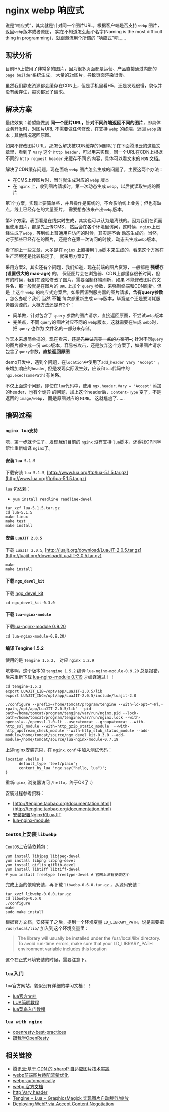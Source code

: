 # nginx webp 响应式


说是“响应式”，其实就是针对同一个图片URL，根据客户端是否支持 `webp` 图片，返回`webp`版本或者原图，
实在不知道怎么起个名字(Naming is the most difficult thing in programming)，就跟潮流用个所谓的
“响应式”吧……


## 现状分析

目前H5上使用了非常多的图片，因为很多页面都是运营、产品直接通过内部的 `page builder`系统生成，
大量的2x图片，导致页面渲染很慢。

虽然我们静态资源都会缓存在CDN上，但是手机里看H5，还是发现很慢，貌似并没有缓存住，每次都发了请求。


## 解决方案

最终效果：希望能做到 **同一个图片URL，针对不同终端返回不同的图片**，即具体业务开发时，对图片URL
不需要做任何修改，在支持 `webp` 的终端，返回 `webp` 版本；其他情况返回原图。

如果不修改图片URL，那怎么解决被CDN缓存的问题呢？在下面腾讯云的这篇文章里，看到了 `Vary` 这个
`http header`，可以用来实现，同一个URL在CDN上根据不同的 `http request header` 来缓存不同
的内容，具体可以看文末的 `MDN` 文档。

解决了CDN缓存问题，现在面临 `webp` 图片怎么生成的问题了，主要这两个办法：

* 在CMS上传图片时，当时就生成对应的 `webp` 版本
* 在 `nginx` 上，收到图片请求时，第一次动态生成 `webp`，以后就读取生成的图片

第1个方案，实现上要简单些，并且操作是离线的，不会影响线上业务；但也有缺点，线上已经存在的大量图片，
需要想办法来产出`webp`版本。

第2个方案，表面看是在线实时生成，其实也可以认为是离线的。因为我们在页面里使用图片，都是先上传CMS，
然后会在各个环境里访问，这时候，`nginx`上已经生成了`webp`，等到线上普通用户访问的时候，其实是不会
动态生成的。当然，对于那些已经存在的图片，还是会在第一次访问的时候，动态去生成`webp`版本。

看了网上一些文章，大多是在 `nginx` 上直接用 `lua`脚本来生成的，看来这个方案在生产环境还是比较稳定了。
就采用方案2了。

采用方案2，其实还有个问题，我们知道，现在前端的图片资源，一般都是 **强缓存(设置很大的 max-age)** 的，
保证图片会在浏览器、CDN上都缓存很长时间，但有的时候，我们在源站修改了图片，需要强制终端刷新，如果
不能修改图片的文件名，那一般就是在图片的 `URL` 上加个 `query` 参数，来强制终端和CDN刷新。但是
上这个 `webp` 的响应式方案后，如果回源到服务器的图片请求，**含有query参数** ，怎么办呢？我们
当然 **不能** 每次都重新生成 `webp`版本，毕竟这个还是要消耗服务器资源的。大概方法还是有2个：

* 简单做，针对包含了 `query` 参数的图片请求，直接返回原图，不尝试`webp`版本
* 完美点，不同 `query`的图片对应不同的 `webp`版本，这就需要在生成 `webp`时，把 `query` 也作为
文件名的一部分来存储。

昨天本来想简单搞的，现在看来，<s>还是先尝试完美一点的方案吧~</s>; 针对不同`query`的图片都生成一份
`webp`版本，容易被攻击，还是放弃这个方案了，如果图片请求包含了`query`参数，**直接返回原图**

demo开发中，遇到个问题，在`location`中使用了`add_header Vary 'Accept' ;` 来增加响应的`header`,
但是发现实际没生效，应该和`lua`代码中的`ngx.exec(somePath)`有关系。

不仅上面这个问题，即使在`lua`代码中，使用 `ngx.header.Vary = 'Accept'` 添加的header，也有个诡异
的问题，加上这个header后，`Content-Type` 变了，不是返回的 `image/webp`， 而是原图对应的 `MIME`。
这就尴尬了……

## 撸码过程

### `nginx lua支持`

嗯，第一步就卡住了，发现我们目前的 `nginx` 没有支持 `lua`脚本，还得找OP同学帮忙重新编译 `nginx`了。

#### 安装 `lua 5.1.5`

下载安装 `lua 5.1.5`, [http://www.lua.org/ftp/lua-5.1.5.tar.gz](http://www.lua.org/ftp/lua-5.1.5.tar.gz)

`lua` 包依赖：

* `yum install readline readline-devel`

```shell
tar xzf lua-5.1.5.tar.gz
cd lua-5.1.5
make linux
make test
make install
```

#### 安装 `LuaJIT 2.0.5`

下载 `LuaJIT 2.0.5`, [http://luajit.org/download/LuaJIT-2.0.5.tar.gz](http://luajit.org/download/LuaJIT-2.0.5.tar.gz)

```shell
make
make install
```

#### 下载 `ngx_devel_kit`

下载 [ngx_devel_kit](https://github.com/simpl/ngx_devel_kit/archive/v0.3.0.tar.gz)

```shell
cd ngx_devel_kit-0.3.0
```


#### 下载 `lua-nginx-module`

下载[lua-nginx-module 0.9.20](https://github.com/openresty/lua-nginx-module/archive/v0.9.20.tar.gz)

```shell
cd lua-nginx-module-0.9.20/
```

#### 编译 Tengine 1.5.2

使用的是 `Tengine 1.5.2`， 对应 `nginx 1.2.9`

坑爹啊，这个版本的 `tengine 1.5.2` 编译 `lua-nginx-module-0.9.20` 总是报错，后来重新下载
[lua-nginx-module 0.7.19](https://github.com/openresty/lua-nginx-module/archive/v0.7.19.tar.gz)
才编译通过！！

```shell
cd tengine-1.5.2
export LUAJIT_LIB=/opt/app/LuaJIT-2.0.5/lib
export LUAJIT_INC=/opt/app/LuaJIT-2.0.5/include/luajit-2.0

./configure --prefix=/home/tomcat/program/tengine --with-ld-opt="-Wl,-rpath,/opt/app/LuaJIT-2.0.5/lib" --pid-path=/home/tomcat/program/tengine/var/run/nginx.pid --lock-path=/home/tomcat/program/tengine/var/run/nginx.lock --with-openssl=../openssl-1.0.1t --user=tomcat --group=tomcat --with-http_ssl_module --with-http_gzip_static_module  --with-http_upstream_check_module --with-http_stub_status_module --add-module=/home/tomcat/source/ngx_devel_kit-0.3.0 --add-module=/home/tomcat/source/lua-nginx-module-0.7.19
```

上述nginx安装完只，在 `nginx.conf` 中加入测试代码：

```
location /hello {
      default_type 'text/plain';
      content_by_lua 'ngx.say("hello, lua")';
}
```

重新`nginx`, 浏览器访问 `/hello`，终于OK了 :)


安装过程参考资料：

* [http://tengine.taobao.org/documentation.html](http://tengine.taobao.org/documentation.html)
* [安装配置Nginx和LuaJIT](https://laijinman.com/installing-nginx-and-lua)
* [lua-nginx-module](https://github.com/openresty/lua-nginx-module/tree/v0.9.20#installation)


### `CentOS`上安装 `libwebp`

`CentOS`上安装依赖包：

```shell
yum install libjpeg libjpeg-devel
yum install libpng libpng-devel
yum install giflib giflib-devel
yum install libtiff libtiff-devel
# yum install freetype freetype-devel # 官网上没有安装这个
```

完成上面的依赖安装，再下载 `libwebp-0.6.0.tar.gz` ，从源码安装：

```shell
tar xvzf libwebp-0.6.0.tar.gz
cd libwebp-0.6.0
./configure
make
sudo make install
```

根据官方文档，安装完了之后，提到一个环境变量 `LD_LIBRARY_PATH`，说是需要把 `/usr/local/lib/`
加入到这个环境变量里：

> The library will usually be installed under the /usr/local/lib/ directory.
To avoid run-time errors, make sure that your LD_LIBRARY_PATH environment variable includes this location

这个在正式环境安装的时候，需要注意下。

### `lua`入门

`lua`官方网站，貌似没有详细的学习文档！！


* [lua官方文档](https://www.lua.org/start.html#installing)
* [LUA简明教程](http://coolshell.cn/articles/10739.html)
* [lua菜鸟入门教程](http://www.runoob.com/lua/lua-tutorial.html)


### `lua with nginx`


* [openresty-best-practices](https://moonbingbing.gitbooks.io/openresty-best-practices/ngx_lua/phase.html)
* [跟我学OpenResty](http://jinnianshilongnian.iteye.com/blog/2190344)



## 相关链接

* [腾讯云:基于 CDN 的 sharpP 自适应图片技术实践](https://www.qcloud.com/community/article/164816001481011868)
* [webp前端图片适配流量优化](https://github.com/ShowJoy-com/showjoy-blog/issues/10)
* [webp-automagically](https://www.maxcdn.com/blog/how-to-reduce-image-size-with-webp-automagically/)
* [webp 官方文档](https://developers.google.com/speed/webp/)
* [http Vary header](https://developer.mozilla.org/en-US/docs/Web/HTTP/Headers/Vary)
* [Tengine + Lua + GraphicsMagick 实现图片自动裁剪/缩放](https://my.oschina.net/eduosi/blog/169606?utm_source=tuicool&utm_medium=referral)
* [Deploying WebP via Accept Content Negotiation](https://www.igvita.com/2013/05/01/deploying-webp-via-accept-content-negotiation/)
